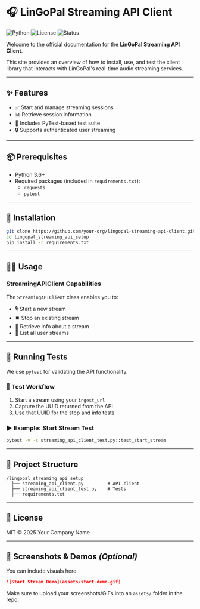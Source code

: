 
# 🎧 LinGoPal Streaming API Client

![Python](https://img.shields.io/badge/python-3.6+-blue)
![License](https://img.shields.io/badge/license-MIT-green)
![Status](https://img.shields.io/badge/status-Active-brightgreen)

Welcome to the official documentation for the **LinGoPal Streaming API Client**.

This site provides an overview of how to install, use, and test the client library that interacts with LinGoPal's real-time audio streaming services.

---

## ✨ Features

- ✅ Start and manage streaming sessions
- 📊 Retrieve session information
- 🧪 Includes PyTest-based test suite
- 🔒 Supports authenticated user streaming

---

## 📦 Prerequisites

- Python 3.6+
- Required packages (included in `requirements.txt`):
  - `requests`
  - `pytest`

---

## 🚀 Installation

```bash
git clone https://github.com/your-org/lingopal-streaming-api-client.git
cd lingopal_streaming_api_setup
pip install -r requirements.txt
```

---

## 🧑‍💻 Usage

### StreamingAPIClient Capabilities

The `StreamingAPIClient` class enables you to:

- 🎙️ Start a new stream
- ⏹️ Stop an existing stream
- 📄 Retrieve info about a stream
- 📃 List all user streams

---

## 🧪 Running Tests

We use `pytest` for validating the API functionality.

### 🧭 Test Workflow

1. Start a stream using your `ingest_url`
2. Capture the UUID returned from the API
3. Use that UUID for the stop and info tests

### ▶️ Example: Start Stream Test

```bash
pytest -v -s streaming_api_client_test.py::test_start_stream
```

---

## 📁 Project Structure

```
/lingopal_streaming_api_setup
  ├── streaming_api_client.py         # API client
  ├── streaming_api_client_test.py    # Tests
  ├── requirements.txt
```

---

## 📄 License

MIT © 2025 Your Company Name

---

## 📸 Screenshots & Demos *(Optional)*

You can include visuals here.

```md
![Start Stream Demo](assets/start-demo.gif)
```

Make sure to upload your screenshots/GIFs into an `assets/` folder in the repo.
